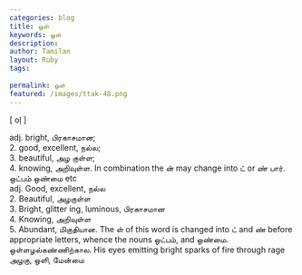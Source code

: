 ```yaml
---
categories: blog
title: ஒள்
keywords: ஒள்
description: 
author: Tamilan
layout: Ruby
tags: 
 
permalink: ஒள்
featured: /images/ttak-48.png
---
```

  
[ oḷ ]  
  
adj. bright, பிரகாசமான;  
2. good, excellent, நல்ல;  
3. beautiful, அழ குள்ள;  
4. knowing, அறிவுள்ள. In combination the ன் may change into ட் or ண் பார். ஒட்பம் ஒண்மை etc  
adj. Good, excellent, நல்ல  
2. Beautiful, அழகுள்ள  
3. Bright, glitter ing, luminous, பிரகாசமான  
4. Knowing, அறிவுள்ள  
5. Abundant, மிகுதியான. The ள் of this word is changed into ட் and ண் before appropriate letters, whence the nouns ஒட்பம், and ஒண்மை. ஒள்ளழல்கண்ணிற்கால. His eyes emitting bright sparks of fire through rage  
அழகு, ஒளி, மேன்மை